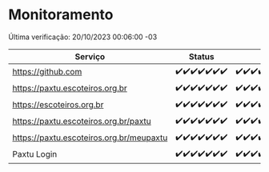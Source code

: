 # Monitoramento

Última verificação: 20/10/2023 00:06:00 -03

|Serviço|Status|Últimas 24h|
|---|---|---|
|https://github.com|<span title="2023-10-13: OK=24">✔️</span><span title="2023-10-14: OK=24">✔️</span><span title="2023-10-15: OK=24">✔️</span><span title="2023-10-16: OK=24">✔️</span><span title="2023-10-17: OK=24">✔️</span><span title="2023-10-18: OK=24">✔️</span><span title="2023-10-19: OK=3">✔️</span>|<span title="19/10/2023 00:06:00 -03 : 200">✔️</span><span title="19/10/2023 01:07:00 -03 : 200">✔️</span><span title="19/10/2023 02:05:00 -03 : 200">✔️</span><span title="19/10/2023 03:08:00 -03 : 200">✔️</span><span title="19/10/2023 04:05:00 -03 : 200">✔️</span><span title="19/10/2023 05:08:00 -03 : 200">✔️</span><span title="19/10/2023 06:06:00 -03 : 200">✔️</span><span title="19/10/2023 07:06:00 -03 : 200">✔️</span><span title="19/10/2023 08:03:00 -03 : 200">✔️</span><span title="19/10/2023 09:11:00 -03 : 200">✔️</span><span title="19/10/2023 10:09:00 -03 : 200">✔️</span><span title="19/10/2023 11:05:00 -03 : 200">✔️</span><span title="19/10/2023 12:06:00 -03 : 200">✔️</span><span title="19/10/2023 13:07:00 -03 : 200">✔️</span><span title="19/10/2023 14:04:00 -03 : 200">✔️</span><span title="19/10/2023 15:08:00 -03 : 200">✔️</span><span title="19/10/2023 16:03:00 -03 : 200">✔️</span><span title="19/10/2023 17:06:00 -03 : 200">✔️</span><span title="19/10/2023 18:03:00 -03 : 200">✔️</span><span title="19/10/2023 19:04:00 -03 : 200">✔️</span><span title="19/10/2023 20:05:00 -03 : 200">✔️</span><span title="19/10/2023 21:29:00 -03 : 200">✔️</span><span title="19/10/2023 22:41:00 -03 : 200">✔️</span><span title="19/10/2023 23:14:00 -03 : 200">✔️</span><span title="20/10/2023 00:06:00 -03 : 200">✔️</span>|
|https://paxtu.escoteiros.org.br|<span title="2023-10-13: OK=24">✔️</span><span title="2023-10-14: OK=24">✔️</span><span title="2023-10-15: OK=24">✔️</span><span title="2023-10-16: OK=24">✔️</span><span title="2023-10-17: OK=24">✔️</span><span title="2023-10-18: OK=24">✔️</span><span title="2023-10-19: OK=3">✔️</span>|<span title="19/10/2023 00:06:00 -03 : 200">✔️</span><span title="19/10/2023 01:07:00 -03 : 200">✔️</span><span title="19/10/2023 02:05:00 -03 : 200">✔️</span><span title="19/10/2023 03:08:00 -03 : 200">✔️</span><span title="19/10/2023 04:05:00 -03 : 200">✔️</span><span title="19/10/2023 05:08:00 -03 : 200">✔️</span><span title="19/10/2023 06:06:00 -03 : 200">✔️</span><span title="19/10/2023 07:06:00 -03 : 200">✔️</span><span title="19/10/2023 08:03:00 -03 : 200">✔️</span><span title="19/10/2023 09:11:00 -03 : 200">✔️</span><span title="19/10/2023 10:09:00 -03 : 200">✔️</span><span title="19/10/2023 11:05:00 -03 : 200">✔️</span><span title="19/10/2023 12:06:00 -03 : 200">✔️</span><span title="19/10/2023 13:07:00 -03 : 200">✔️</span><span title="19/10/2023 14:04:00 -03 : 200">✔️</span><span title="19/10/2023 15:08:00 -03 : 200">✔️</span><span title="19/10/2023 16:03:00 -03 : 200">✔️</span><span title="19/10/2023 17:06:00 -03 : 200">✔️</span><span title="19/10/2023 18:03:00 -03 : 200">✔️</span><span title="19/10/2023 19:04:00 -03 : 0">❌</span><span title="19/10/2023 20:05:00 -03 : 200">✔️</span><span title="19/10/2023 21:29:00 -03 : 200">✔️</span><span title="19/10/2023 22:41:00 -03 : 200">✔️</span><span title="19/10/2023 23:14:00 -03 : 200">✔️</span><span title="20/10/2023 00:06:00 -03 : 200">✔️</span>|
|https://escoteiros.org.br|<span title="2023-10-13: OK=24">✔️</span><span title="2023-10-14: OK=24">✔️</span><span title="2023-10-15: OK=24">✔️</span><span title="2023-10-16: OK=24">✔️</span><span title="2023-10-17: OK=24">✔️</span><span title="2023-10-18: OK=24">✔️</span><span title="2023-10-19: OK=3">✔️</span>|<span title="19/10/2023 00:06:00 -03 : 200">✔️</span><span title="19/10/2023 01:07:00 -03 : 200">✔️</span><span title="19/10/2023 02:05:00 -03 : 200">✔️</span><span title="19/10/2023 03:08:00 -03 : 200">✔️</span><span title="19/10/2023 04:05:00 -03 : 200">✔️</span><span title="19/10/2023 05:08:00 -03 : 200">✔️</span><span title="19/10/2023 06:06:00 -03 : 200">✔️</span><span title="19/10/2023 07:06:00 -03 : 200">✔️</span><span title="19/10/2023 08:03:00 -03 : 200">✔️</span><span title="19/10/2023 09:11:00 -03 : 200">✔️</span><span title="19/10/2023 10:09:00 -03 : 200">✔️</span><span title="19/10/2023 11:05:00 -03 : 200">✔️</span><span title="19/10/2023 12:06:00 -03 : 200">✔️</span><span title="19/10/2023 13:07:00 -03 : 200">✔️</span><span title="19/10/2023 14:04:00 -03 : 200">✔️</span><span title="19/10/2023 15:08:00 -03 : 200">✔️</span><span title="19/10/2023 16:03:00 -03 : 200">✔️</span><span title="19/10/2023 17:06:00 -03 : 200">✔️</span><span title="19/10/2023 18:03:00 -03 : 200">✔️</span><span title="19/10/2023 19:04:00 -03 : 200">✔️</span><span title="19/10/2023 20:05:00 -03 : 200">✔️</span><span title="19/10/2023 21:29:00 -03 : 200">✔️</span><span title="19/10/2023 22:41:00 -03 : 200">✔️</span><span title="19/10/2023 23:14:00 -03 : 200">✔️</span><span title="20/10/2023 00:06:00 -03 : 200">✔️</span>|
|https://paxtu.escoteiros.org.br/paxtu|<span title="2023-10-13: OK=24">✔️</span><span title="2023-10-14: OK=24">✔️</span><span title="2023-10-15: OK=24">✔️</span><span title="2023-10-16: OK=24">✔️</span><span title="2023-10-17: OK=24">✔️</span><span title="2023-10-18: OK=24">✔️</span><span title="2023-10-19: OK=3">✔️</span>|<span title="19/10/2023 00:06:00 -03 : 200">✔️</span><span title="19/10/2023 01:07:00 -03 : 200">✔️</span><span title="19/10/2023 02:05:00 -03 : 200">✔️</span><span title="19/10/2023 03:08:00 -03 : 200">✔️</span><span title="19/10/2023 04:05:00 -03 : 200">✔️</span><span title="19/10/2023 05:08:00 -03 : 200">✔️</span><span title="19/10/2023 06:06:00 -03 : 200">✔️</span><span title="19/10/2023 07:06:00 -03 : 200">✔️</span><span title="19/10/2023 08:03:00 -03 : 200">✔️</span><span title="19/10/2023 09:11:00 -03 : 200">✔️</span><span title="19/10/2023 10:09:00 -03 : 200">✔️</span><span title="19/10/2023 11:05:00 -03 : 200">✔️</span><span title="19/10/2023 12:06:00 -03 : 200">✔️</span><span title="19/10/2023 13:07:00 -03 : 200">✔️</span><span title="19/10/2023 14:04:00 -03 : 200">✔️</span><span title="19/10/2023 15:08:00 -03 : 200">✔️</span><span title="19/10/2023 16:03:00 -03 : 200">✔️</span><span title="19/10/2023 17:06:00 -03 : 200">✔️</span><span title="19/10/2023 18:03:00 -03 : 200">✔️</span><span title="19/10/2023 19:04:00 -03 : 0">❌</span><span title="19/10/2023 20:05:00 -03 : 200">✔️</span><span title="19/10/2023 21:29:00 -03 : 200">✔️</span><span title="19/10/2023 22:41:00 -03 : 200">✔️</span><span title="19/10/2023 23:14:00 -03 : 200">✔️</span><span title="20/10/2023 00:06:00 -03 : 200">✔️</span>|
|https://paxtu.escoteiros.org.br/meupaxtu|<span title="2023-10-13: OK=24">✔️</span><span title="2023-10-14: OK=24">✔️</span><span title="2023-10-15: OK=24">✔️</span><span title="2023-10-16: OK=24">✔️</span><span title="2023-10-17: OK=24">✔️</span><span title="2023-10-18: OK=24">✔️</span><span title="2023-10-19: OK=3">✔️</span>|<span title="19/10/2023 00:06:00 -03 : 200">✔️</span><span title="19/10/2023 01:07:00 -03 : 200">✔️</span><span title="19/10/2023 02:05:00 -03 : 200">✔️</span><span title="19/10/2023 03:08:00 -03 : 200">✔️</span><span title="19/10/2023 04:05:00 -03 : 200">✔️</span><span title="19/10/2023 05:08:00 -03 : 200">✔️</span><span title="19/10/2023 06:06:00 -03 : 200">✔️</span><span title="19/10/2023 07:06:00 -03 : 200">✔️</span><span title="19/10/2023 08:03:00 -03 : 200">✔️</span><span title="19/10/2023 09:11:00 -03 : 200">✔️</span><span title="19/10/2023 10:09:00 -03 : 200">✔️</span><span title="19/10/2023 11:05:00 -03 : 200">✔️</span><span title="19/10/2023 12:06:00 -03 : 200">✔️</span><span title="19/10/2023 13:07:00 -03 : 200">✔️</span><span title="19/10/2023 14:04:00 -03 : 200">✔️</span><span title="19/10/2023 15:08:00 -03 : 200">✔️</span><span title="19/10/2023 16:03:00 -03 : 200">✔️</span><span title="19/10/2023 17:06:00 -03 : 200">✔️</span><span title="19/10/2023 18:03:00 -03 : 200">✔️</span><span title="19/10/2023 19:04:00 -03 : 0">❌</span><span title="19/10/2023 20:05:00 -03 : 200">✔️</span><span title="19/10/2023 21:29:00 -03 : 200">✔️</span><span title="19/10/2023 22:41:00 -03 : 200">✔️</span><span title="19/10/2023 23:14:00 -03 : 200">✔️</span><span title="20/10/2023 00:06:00 -03 : 200">✔️</span>|
|Paxtu Login|<span title="2023-10-13: OK=24">✔️</span><span title="2023-10-14: OK=24">✔️</span><span title="2023-10-15: OK=24">✔️</span><span title="2023-10-16: OK=24">✔️</span><span title="2023-10-17: OK=24">✔️</span><span title="2023-10-18: OK=24">✔️</span><span title="2023-10-19: OK=3">✔️</span>|<span title="19/10/2023 00:06:00 -03 : 200">✔️</span><span title="19/10/2023 01:07:00 -03 : 200">✔️</span><span title="19/10/2023 02:05:00 -03 : 200">✔️</span><span title="19/10/2023 03:08:00 -03 : 200">✔️</span><span title="19/10/2023 04:05:00 -03 : 200">✔️</span><span title="19/10/2023 05:08:00 -03 : 200">✔️</span><span title="19/10/2023 06:06:00 -03 : 200">✔️</span><span title="19/10/2023 07:06:00 -03 : 200">✔️</span><span title="19/10/2023 08:03:00 -03 : 200">✔️</span><span title="19/10/2023 09:11:00 -03 : 200">✔️</span><span title="19/10/2023 10:09:00 -03 : 200">✔️</span><span title="19/10/2023 11:05:00 -03 : 200">✔️</span><span title="19/10/2023 12:06:00 -03 : 200">✔️</span><span title="19/10/2023 13:07:00 -03 : 200">✔️</span><span title="19/10/2023 14:04:00 -03 : 200">✔️</span><span title="19/10/2023 15:08:00 -03 : 200">✔️</span><span title="19/10/2023 16:03:00 -03 : 200">✔️</span><span title="19/10/2023 17:06:00 -03 : 200">✔️</span><span title="19/10/2023 18:03:00 -03 : 200">✔️</span><span title="19/10/2023 19:04:00 -03 : 504">❌</span><span title="19/10/2023 20:05:00 -03 : 200">✔️</span><span title="19/10/2023 21:29:00 -03 : 200">✔️</span><span title="19/10/2023 22:41:00 -03 : 200">✔️</span><span title="19/10/2023 23:14:00 -03 : 200">✔️</span><span title="20/10/2023 00:06:00 -03 : 200">✔️</span>|
